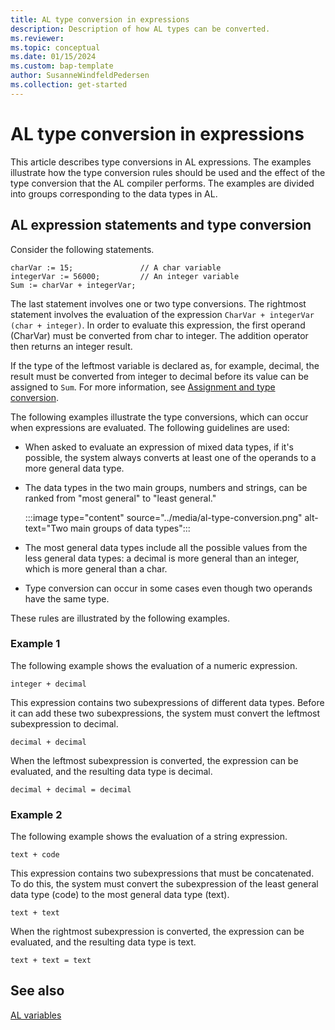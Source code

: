```yaml
---
title: AL type conversion in expressions
description: Description of how AL types can be converted.
ms.reviewer: 
ms.topic: conceptual
ms.date: 01/15/2024
ms.custom: bap-template
author: SusanneWindfeldPedersen
ms.collection: get-started
---
```


# AL type conversion in expressions

This article describes type conversions in AL expressions. The examples illustrate how the type conversion rules should be used and the effect of the type conversion that the AL compiler performs. The examples are divided into groups corresponding to the data types in AL.

## AL expression statements and type conversion

Consider the following statements.

```al
charVar := 15;               // A char variable
integerVar := 56000;         // An integer variable
Sum := charVar + integerVar;
```

The last statement involves one or two type conversions. The rightmost statement involves the evaluation of the expression `CharVar + integerVar (char + integer)`. In order to evaluate this expression, the first operand (CharVar) must be converted from char to integer. The addition operator then returns an integer result.

If the type of the leftmost variable is declared as, for example, decimal, the result must be converted from integer to decimal before its value can be assigned to `Sum`. For more information, see [Assignment and type conversion](devenv-al-variables.md#assignment-and-type-conversion).

The following examples illustrate the type conversions, which can occur when expressions are evaluated. The following guidelines are used:

- When asked to evaluate an expression of mixed data types, if it's possible, the system always converts at least one of the operands to a more general data type.

- The data types in the two main groups, numbers and strings, can be ranked from "most general" to "least general."

  :::image type="content" source="../media/al-type-conversion.png" alt-text="Two main groups of data types":::

- The most general data types include all the possible values from the less general data types: a decimal is more general than an integer, which is more general than a char.

- Type conversion can occur in some cases even though two operands have the same type.

These rules are illustrated by the following examples.

### Example 1

The following example shows the evaluation of a numeric expression.

```
integer + decimal
```

This expression contains two subexpressions of different data types. Before it can add these two subexpressions, the system must convert the leftmost subexpression to decimal.

```
decimal + decimal
```

When the leftmost subexpression is converted, the expression can be evaluated, and the resulting data type is decimal.

```
decimal + decimal = decimal
```

### Example 2

The following example shows the evaluation of a string expression.

```
text + code
```

This expression contains two subexpressions that must be concatenated. To do this, the system must convert the subexpression of the least general data type (code) to the most general data type (text).

```
text + text
```

When the rightmost subexpression is converted, the expression can be evaluated, and the resulting data type is text.

```
text + text = text
```

## See also

[AL variables](devenv-al-variables.md#assignment-and-type-conversion)  
